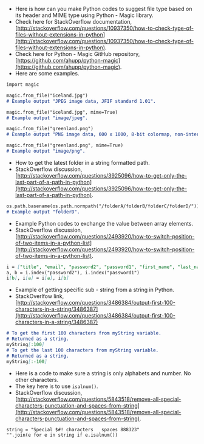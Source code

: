 * Here is how can you make Python codes to suggest file type based on its header and MIME type using Python - Magic library.
* Check here for StackOverflow documentation, [http://stackoverflow.com/questions/10937350/how-to-check-type-of-files-without-extensions-in-python](http://stackoverflow.com/questions/10937350/how-to-check-type-of-files-without-extensions-in-python).
* Check here for Python - Magic GitHub repository, [https://github.com/ahupp/python-magic](https://github.com/ahupp/python-magic).
* Here are some examples.

```markdown
import magic

magic.from_file("iceland.jpg")
# Example output "JPEG image data, JFIF standard 1.01".

magic.from_file("iceland.jpg", mime=True)
# Example output "image/jpeg".

magic.from_file("greenland.png")
# Example output "PNG image data, 600 x 1000, 8-bit colormap, non-interlaced".

magic.from_file("greenland.png", mime=True)
# Example output "image/png".
```

* How to get the latest folder in a string formatted path.
* StackOverflow discussion, [http://stackoverflow.com/questions/3925096/how-to-get-only-the-last-part-of-a-path-in-python](http://stackoverflow.com/questions/3925096/how-to-get-only-the-last-part-of-a-path-in-python).

```markdown
os.path.basename(os.path.normpath("/folderA/folderB/folderC/folderD/"))
# Example output "folderD".
```

* Example Python codes to exchange the value between array elements.
* StackOverflow discussion, [http://stackoverflow.com/questions/2493920/how-to-switch-position-of-two-items-in-a-python-list](http://stackoverflow.com/questions/2493920/how-to-switch-position-of-two-items-in-a-python-list).

```markdown
i = ["title", "email", "password2", "password1", "first_name", "last_name", "next", "newsletter"]
a, b = i.index("password2"), i.index("password1")
i[b], i[a] = i[a], i[b]
```

* Example of getting specific sub - string from a string in Python.
* StackOverlfow link, [http://stackoverflow.com/questions/3486384/output-first-100-characters-in-a-string/3486387](http://stackoverflow.com/questions/3486384/output-first-100-characters-in-a-string/3486387)

```markdown
# To get the first 100 characters from myString variable.
# Returned as a string.
myString[:100]
# To get the last 100 characters from myString variable.
# Returned as a string.
myString[:-100]
```

* Here is a code to make sure a string is only alphabets and number. No other characters.
* The key here is to use `isalnum()`.
* StackOverflow discussion, [http://stackoverflow.com/questions/5843518/remove-all-special-characters-punctuation-and-spaces-from-string](http://stackoverflow.com/questions/5843518/remove-all-special-characters-punctuation-and-spaces-from-string).

```markdown
string = "Special $#! characters   spaces 888323"
"".join(e for e in string if e.isalnum())
```
